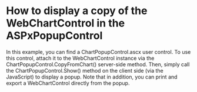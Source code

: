 # How to display a copy of the WebChartControl in the ASPxPopupControl


<p>In this example, you can find a ChartPopupControl.ascx user control. To use this control, attach it to the WebChartControl instance via the ChartPopupControl.CopyFromChart() server-side method. Then, simply call the ChartPopupControl.Show() method on the client side (via the JavaScript) to display a popup. Note that in addition, you can print and export a WebChartControl directly from the popup.</p>

<br/>


